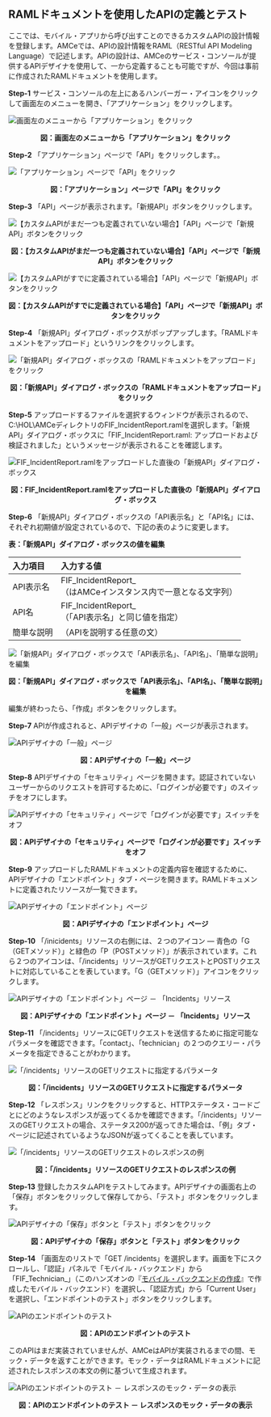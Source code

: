 ## RAMLドキュメントを使用したAPIの定義とテスト

ここでは、モバイル・アプリから呼び出すことのできるカスタムAPIの設計情報を登録します。AMCeでは、APIの設計情報をRAML（RESTful API Modeling Language）で記述します。APIの設計は、AMCeのサービス・コンソールが提供するAPIデザイナを使用して、一から定義することも可能ですが、今回は事前に作成されたRAMLドキュメントを使用します。

**Step-1** サービス・コンソールの左上にあるハンバーガー・アイコンをクリックして画面左のメニューを開き、「アプリケーション」をクリックします。

![画面左のメニューから「アプリケーション」をクリック](images/2.15.png)

<div style="text-align: center;">
<strong>図：画面左のメニューから「アプリケーション」をクリック</strong>
</div>

**Step-2** 「アプリケーション」ページで「API」をクリックします。。

![「アプリケーション」ページで「API」をクリック](images/2.16.png)

<div style="text-align: center;">
<strong>図：「アプリケーション」ページで「API」をクリック</strong>
</div>

**Step-3** 「API」ページが表示されます。「新規API」ボタンをクリックします。

![【カスタムAPIがまだ一つも定義されていない場合】「API」ページで「新規API」ボタンをクリック](images/2.17.png)

<div style="text-align: center;">
<strong>図：【カスタムAPIがまだ一つも定義されていない場合】「API」ページで「新規API」ボタンをクリック</strong>
</div>

![【カスタムAPIがすでに定義されている場合】「API」ページで「新規API」ボタンをクリック](images/2.18.png)

<div style="text-align: center;">
<strong>図：【カスタムAPIがすでに定義されている場合】「API」ページで「新規API」ボタンをクリック</strong>
</div>

**Step-4** 「新規API」ダイアログ・ボックスがポップアップします。「RAMLドキュメントをアップロード」というリンクをクリックします。

![「新規API」ダイアログ・ボックスの「RAMLドキュメントをアップロード」をクリック](images/2.19.png)

<div style="text-align: center;">
<strong>図：「新規API」ダイアログ・ボックスの「RAMLドキュメントをアップロード」をクリック</strong>
</div>

**Step-5** アップロードするファイルを選択するウィンドウが表示されるので、C:\HOL\AMCeディレクトリのFIF_IncidentReport.ramlを選択します。「新規API」ダイアログ・ボックスに「FIF_IncidentReport.raml: アップロードおよび検証されました」というメッセージが表示されることを確認します。

![FIF_IncidentReport.ramlをアップロードした直後の「新規API」ダイアログ・ボックス](images/2.20.png)

<div style="text-align: center;">
<strong>図：FIF_IncidentReport.ramlをアップロードした直後の「新規API」ダイアログ・ボックス</strong>
</div>

**Step-6** 「新規API」ダイアログ・ボックスの「API表示名」と「API名」には、それぞれ初期値が設定されているので、下記の表のように変更します。

**表：「新規API」ダイアログ・ボックスの値を編集**

| 入力項目 | 入力する値                                                         |
| :------- | :----------------------------------------------------------- |
| API表示名     | FIF_IncidentReport_<xx><br />（<xx>はAMCeインスタンス内で一意となる文字列） |
| API名     | FIF_IncidentReport_<xx><br />（「API表示名」と同じ値を指定） |
| 簡単な説明     | （APIを説明する任意の文）             |

![「新規API」ダイアログ・ボックスで「API表示名」、「API名」、「簡単な説明」を編集](images/2.21.png)

<div style="text-align: center;">
<strong>図：「新規API」ダイアログ・ボックスで「API表示名」、「API名」、「簡単な説明」を編集</strong>
</div>

編集が終わったら、「作成」ボタンをクリックします。

**Step-7** APIが作成されると、APIデザイナの「一般」ページが表示されます。

![APIデザイナの「一般」ページ](images/2.22.png)

<div style="text-align: center;">
<strong>図：APIデザイナの「一般」ページ</strong>
</div>

**Step-8** APIデザイナの「セキュリティ」ページを開きます。認証されていないユーザーからのリクエストを許可するために、「ログインが必要です」のスイッチをオフにします。

![APIデザイナの「セキュリティ」ページで「ログインが必要です」スイッチをオフ](images/2.23.png)

<div style="text-align: center;">
<strong>図：APIデザイナの「セキュリティ」ページで「ログインが必要です」スイッチをオフ</strong>
</div>

**Step-9** アップロードしたRAMLドキュメントの定義内容を確認するために、APIデザイナの「エンドポイント」タブ・ページを開きます。RAMLドキュメントに定義されたリソースが一覧できます。

![APIデザイナの「エンドポイント」ページ](images/2.24.png)

<div style="text-align: center;">
<strong>図：APIデザイナの「エンドポイント」ページ</strong>
</div>

**Step-10** 「/inicidents」リソースの右側には、２つのアイコン ― 青色の「G（GETメソッド）」と緑色の「P（POSTメソッド）」が表示されています。これら２つのアイコンは、「/incidents」リソースがGETリクエストとPOSTリクエストに対応していることを表しています。「G（GETメソッド）」アイコンをクリックします。

![APIデザイナの「エンドポイント」ページ － 「Incidents」リソース](images/2.25.png)

<div style="text-align: center;">
<strong>図：APIデザイナの「エンドポイント」ページ － 「Incidents」リソース</strong>
</div>

**Step-11** 「/incidents」リソースにGETリクエストを送信するために指定可能なパラメータを確認できます。「contact」、「technician」の２つのクエリー・パラメータを指定できることがわかります。

![「/incidents」リソースのGETリクエストに指定するパラメータ](images/2.26.png)

<div style="text-align: center;">
<strong>図：「/incidents」リソースのGETリクエストに指定するパラメータ</strong>
</div>

**Step-12** 「レスポンス」リンクをクリックすると、HTTPステータス・コードごとにどのようなレスポンスが返ってくるかを確認できます。「/incidents」リソースのGETリクエストの場合、ステータス200が返ってきた場合は、「例」タブ・ページに記述されているようなJSONが返ってくることを表しています。

![「/incidents」リソースのGETリクエストのレスポンスの例](images/2.27.png)

<div style="text-align: center;">
<strong>図：「/incidents」リソースのGETリクエストのレスポンスの例</strong>
</div>

**Step-13** 登録したカスタムAPIをテストしてみます。APIデザイナの画面右上の「保存」ボタンをクリックして保存してから、「テスト」ボタンをクリックします。

![APIデザイナの「保存」ボタンと「テスト」ボタンをクリック](images/2.28.png)

<div style="text-align: center;">
<strong>図：APIデザイナの「保存」ボタンと「テスト」ボタンをクリック</strong>
</div>

**Step-14** 「画面左のリストで「GET /incidents」を選択します。画面を下にスクロールし、「認証」パネルで「モバイル・バックエンド」から「FIF_Technician_<xx>」（このハンズオンの『[モバイル・バックエンドの作成](2.backend-1.md)』で作成したモバイル・バックエンド）を選択し、「認証方式」から「Current User」を選択し、「エンドポイントのテスト」ボタンをクリックします。

![APIのエンドポイントのテスト](images/2.29.png)

<div style="text-align: center;">
<strong>図：APIのエンドポイントのテスト</strong>
</div>

このAPIはまだ実装されていませんが、AMCeはAPIが実装されるまでの間、モック・データを返すことができます。モック・データはRAMLドキュメントに記述されたレスポンスの本文の例に基づいて生成されます。

![APIのエンドポイントのテスト － レスポンスのモック・データの表示](images/2.30.png)

<div style="text-align: center;">
<strong>図：APIのエンドポイントのテスト － レスポンスのモック・データの表示</strong>
</div>
